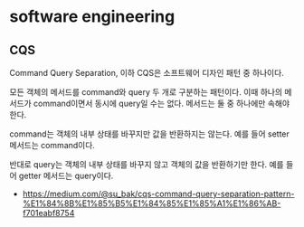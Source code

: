 # software engineering

## CQS

Command Query Separation, 이하 CQS은 소프트웨어 디자인 패턴 중 하나이다.

모든 객체의 메서드를 command와 query 두 개로 구분하는 패턴이다. 이때 하나의 메서드가 command이면서 동시에 query일 수는 없다. 메서드는 둘 중 하나에만 속해야 한다.

command는 객체의 내부 상태를 바꾸지만 값을 반환하지는 않는다. 예를 들어 setter 메서드는 command이다.

반대로 query는 객체의 내부 상태를 바꾸지 않고 객체의 값을 반환하기만 한다. 예를 들어 getter 메서드는 query이다. 

- https://medium.com/@su_bak/cqs-command-query-separation-pattern-%E1%84%8B%E1%85%B5%E1%84%85%E1%85%A1%E1%86%AB-f701eabf8754